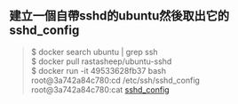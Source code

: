 ## 建立一個自帶sshd的ubuntu然後取出它的sshd_config


> $ docker search ubuntu | grep ssh </br>
> $ docker pull rastasheep/ubuntu-sshd </br>
> $ docker run -it  49533628fb37 bash </br>
> root@3a742a84c780:cd /etc/ssh/sshd_config </br>
> root@3a742a84c780:cat [sshd_config](https://github.com/michaelyenoke/docker_notebook_slider_examples/blob/main/06_volume_(storage)/02_ubuntu_sshd_config/sshd_config) </br> 
> 
